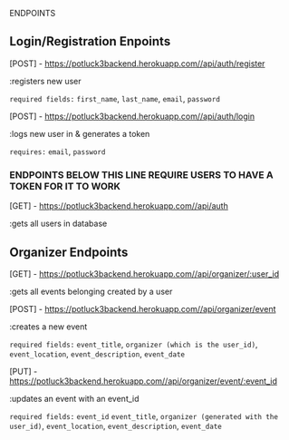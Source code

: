 ENDPOINTS

## Login/Registration Enpoints

[POST] - https://potluck3backend.herokuapp.com//api/auth/register  

:registers new user

  `required fields:`
  `first_name`,
  `last_name`,
  `email`,
  `password`

[POST] - https://potluck3backend.herokuapp.com//api/auth/login  

:logs new user in & generates a token

  `requires:`
  `email`,
  `password`

### ENDPOINTS BELOW THIS LINE REQUIRE USERS TO HAVE A TOKEN FOR IT TO WORK

[GET] - https://potluck3backend.herokuapp.com//api/auth  

:gets all  users in database

## Organizer Endpoints 

[GET] - https://potluck3backend.herokuapp.com//api/organizer/:user_id  

:gets all events belonging created by a user

[POST] - https://potluck3backend.herokuapp.com//api/organizer/event 

:creates a new event

  `required fields:`
  `event_title`,
  `organizer (which is the user_id)`,
  `event_location`,
  `event_description`,
  `event_date`

[PUT] - https://potluck3backend.herokuapp.com//api/organizer/event/:event_id 

:updates an event with an event_id

  `required fields:`
  `event_id`
  `event_title`,
  `organizer (generated with the user_id)`,
  `event_location`,
  `event_description`,
  `event_date`
